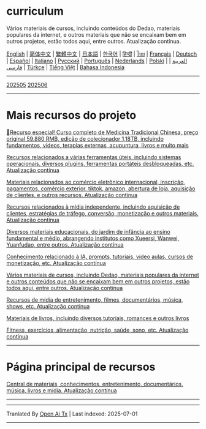 # curriculum

Vários materiais de cursos, incluindo conteúdos do Dedao, materiais populares da internet, e outros materiais que não se encaixam bem em outros projetos, estão todos aqui, entre outros. Atualização contínua.

[English](https://openaitx.github.io/view.html?user=mswnlz&project=curriculum&lang=en) | [简体中文](https://openaitx.github.io/view.html?user=mswnlz&project=curriculum&lang=zh-CN) | [繁體中文](https://openaitx.github.io/view.html?user=mswnlz&project=curriculum&lang=zh-TW) | [日本語](https://openaitx.github.io/view.html?user=mswnlz&project=curriculum&lang=ja) | [한국어](https://openaitx.github.io/view.html?user=mswnlz&project=curriculum&lang=ko) | [हिन्दी](https://openaitx.github.io/view.html?user=mswnlz&project=curriculum&lang=hi) | [ไทย](https://openaitx.github.io/view.html?user=mswnlz&project=curriculum&lang=th) | [Français](https://openaitx.github.io/view.html?user=mswnlz&project=curriculum&lang=fr) | [Deutsch](https://openaitx.github.io/view.html?user=mswnlz&project=curriculum&lang=de) | [Español](https://openaitx.github.io/view.html?user=mswnlz&project=curriculum&lang=es) | [Italiano](https://openaitx.github.io/view.html?user=mswnlz&project=curriculum&lang=it) | [Русский](https://openaitx.github.io/view.html?user=mswnlz&project=curriculum&lang=ru) | [Português](https://openaitx.github.io/view.html?user=mswnlz&project=curriculum&lang=pt) | [Nederlands](https://openaitx.github.io/view.html?user=mswnlz&project=curriculum&lang=nl) | [Polski](https://openaitx.github.io/view.html?user=mswnlz&project=curriculum&lang=pl) | [العربية](https://openaitx.github.io/view.html?user=mswnlz&project=curriculum&lang=ar) | [فارسی](https://openaitx.github.io/view.html?user=mswnlz&project=curriculum&lang=fa) | [Türkçe](https://openaitx.github.io/view.html?user=mswnlz&project=curriculum&lang=tr) | [Tiếng Việt](https://openaitx.github.io/view.html?user=mswnlz&project=curriculum&lang=vi) | [Bahasa Indonesia](https://openaitx.github.io/view.html?user=mswnlz&project=curriculum&lang=id)

-------------------

[202505](https://raw.githubusercontent.com/mswnlz/curriculum/main/202505.md)
[202506](https://raw.githubusercontent.com/mswnlz/curriculum/main/202506.md)

---------------
# Mais recursos do projeto

[🎁Recurso especial! Curso completo de Medicina Tradicional Chinesa, preço original 59.880 RMB, edição de colecionador 1,18TB, incluindo fundamentos, vídeos, terapias externas, acupuntura, livros e muito mais](https://github.com/mswnlz/chinese-traditional)

[Recursos relacionados a várias ferramentas úteis, incluindo sistemas operacionais, diversos plugins, ferramentas portáteis desbloqueadas, etc. Atualização contínua](https://github.com/mswnlz/tools)

[Materiais relacionados ao comércio eletrônico internacional, inscrição, pagamentos, comércio exterior, tiktok, amazon, abertura de loja, aquisição de clientes, e outros recursos. Atualização contínua](https://github.com/mswnlz/cross-border)

[Recursos relacionados à mídia independente, incluindo aquisição de clientes, estratégias de tráfego, conversão, monetização e outros materiais. Atualização contínua](https://github.com/mswnlz/self-media)

[ Diversos materiais educacionais, do jardim de infância ao ensino fundamental e médio, abrangendo institutos como Xueersi, Wanwei, Yuanfudao, entre outros. Atualização contínua](https://github.com/mswnlz/edu-knowlege)

[Conhecimento relacionado à IA, prompts, tutoriais, vídeo aulas, cursos de monetização, etc. Atualização contínua](https://github.com/mswnlz/AIknowledge)

[Vários materiais de cursos, incluindo Dedao, materiais populares da internet e outros conteúdos que não se encaixam bem em outros projetos, estão todos aqui, entre outros. Atualização contínua](https://github.com/mswnlz/curriculum)

[Recursos de mídia de entretenimento, filmes, documentários, música, shows, etc. Atualização contínua](https://github.com/mswnlz/movies)

[Materiais de livros, incluindo diversos tutoriais, romances e outros livros](https://github.com/mswnlz/book)

[Fitness, exercícios, alimentação, nutrição, saúde, sono, etc. Atualização contínua](https://github.com/mswnlz/healthy)

---------------

# Página principal de recursos
[Central de materiais, conhecimentos, entretenimento, documentários, música, livros e mídia. Atualização contínua](https://github.com/mswnlz)

---------------

---

Tranlated By [Open Ai Tx](https://github.com/OpenAiTx/OpenAiTx) | Last indexed: 2025-07-01

---